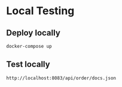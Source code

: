 # Local Testing

## Deploy locally
```shell script
docker-compose up
```

## Test locally

```shell script
http://localhost:8083/api/order/docs.json
```